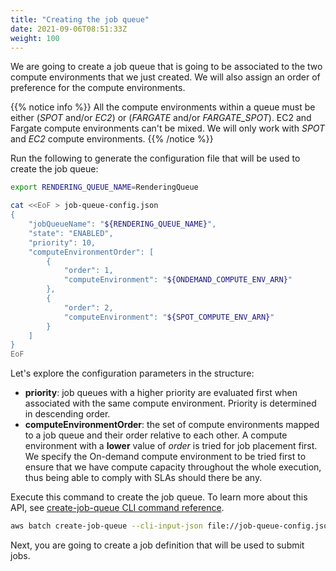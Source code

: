 ```yaml
---
title: "Creating the job queue"
date: 2021-09-06T08:51:33Z
weight: 100
---
```


We are going to create a job queue that is going to be associated to the two compute environments that we just created. We will also assign an order of preference for the compute environments.

{{% notice info %}}
All the compute environments within a queue must be either (*SPOT* and/or *EC2*) or (*FARGATE* and/or *FARGATE_SPOT*). EC2 and Fargate compute environments can't be mixed. We will only work with *SPOT* and *EC2* compute environments.
{{% /notice %}}

Run the following to generate the configuration file that will be used to create the job queue:

```bash
export RENDERING_QUEUE_NAME=RenderingQueue

cat <<EoF > job-queue-config.json
{
    "jobQueueName": "${RENDERING_QUEUE_NAME}",
    "state": "ENABLED",
    "priority": 10,
    "computeEnvironmentOrder": [
        {
            "order": 1,
            "computeEnvironment": "${ONDEMAND_COMPUTE_ENV_ARN}"
        },
        {
            "order": 2,
            "computeEnvironment": "${SPOT_COMPUTE_ENV_ARN}"
        }
    ]
}
EoF
```

Let's explore the configuration parameters in the structure:

- **priority**: job queues with a higher priority are evaluated first when associated with the same compute environment. Priority is determined in descending order.
- **computeEnvironmentOrder**: the set of compute environments mapped to a job queue and their order relative to each other. A compute environment with a **lower** value of *order* is tried for job placement first. We specify the On-demand compute environment to be tried first to ensure that we have compute capacity throughout the whole execution, thus being able to comply with SLAs should there be any.

Execute this command to create the job queue. To learn more about this API, see [create-job-queue CLI command reference](https://docs.aws.amazon.com/cli/latest/reference/batch/create-job-queue.html).

```bash
aws batch create-job-queue --cli-input-json file://job-queue-config.json
```

Next, you are going to create a job definition that will be used to submit jobs.
